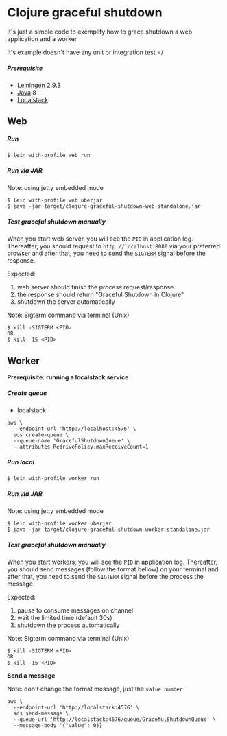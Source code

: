 # Clojure graceful shutdown

It's just a simple code to exemplify how to grace shutdown a web application and a worker

It's example doesn't have any unit or integration test =/

##### Prerequisite
- [Leiningen](https://leiningen.org/) 2.9.3
- [Java](https://www.oracle.com/br/java/technologies/javase/javase-jdk8-downloads.html) 8
- [Localstack](https://github.com/localstack/localstack)

## Web

##### Run
``` 
$ lein with-profile web run
```
##### Run via JAR
Note: using jetty embedded mode
```
$ lein with-profile web uberjar
$ java -jar target/clojure-graceful-shutdown-web-standalone.jar
```

##### Test graceful shutdown manually

When you start web server, you will see the `PID` in application log.
Thereafter, you should request to `http://localhost:8080` via your preferred browser 
and after that, you need to send the `SIGTERM` signal before the response.

Expected:
 1. web server should finish the process request/response
 2. the response should return "Graceful Shutdown in Clojure"
 3. shutdown the server automatically

Note: Sigterm command via terminal (Unix)
```
$ kill -SIGTERM <PID>
OR
$ kill -15 <PID>
```

## Worker

<b>Prerequisite: running a localstack service</b>

##### Create queue
- localstack

```
aws \
  --endpoint-url 'http://localhost:4576' \
  sqs create-queue \
  --queue-name 'GracefulShutdownQueue' \
  --attributes RedrivePolicy.maxReceiveCount=1
```

##### Run local
``` 
$ lein with-profile worker run
```
##### Run via JAR
Note: using jetty embedded mode
```
$ lein with-profile worker uberjar
$ java -jar target/clojure-graceful-shutdown-worker-standalone.jar
```

##### Test graceful shutdown manually

When you start workers, you will see the `PID` in application log.
Thereafter, you should send messages (follow the format bellow) on your terminal 
and after that, you need to send the `SIGTERM` signal before the process the message.

Expected:
 1. pause to consume messages on channel
 2. wait the limited time (default 30s)
 3. shutdown the process automatically

Note: Sigterm command via terminal (Unix)
```
$ kill -SIGTERM <PID>
OR
$ kill -15 <PID>
```

<b>Send a message</b>
 
Note: don't change the format message, just the `value number`
```
aws \
  --endpoint-url 'http://localstack:4576' \
  sqs send-message \
  --queue-url 'http://localstack:4576/queue/GracefulShutdownQueue' \
  --message-body '{"value": 0}}'
```
